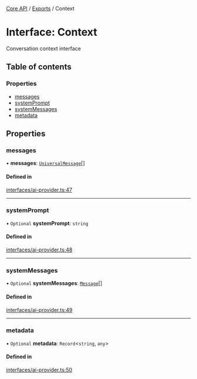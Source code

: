 <!-- 
 ⚠️  AUTO-GENERATED FILE - DO NOT EDIT MANUALLY
 This file is automatically generated by scripts/docs-generator.js
 To make changes, edit the source TypeScript files or update the generator script
-->

[Core API](../../) / [Exports](../modules) / Context

# Interface: Context

Conversation context interface

## Table of contents

### Properties

- [messages](Context#messages)
- [systemPrompt](Context#systemprompt)
- [systemMessages](Context#systemmessages)
- [metadata](Context#metadata)

## Properties

### messages

• **messages**: [`UniversalMessage`](UniversalMessage)[]

#### Defined in

[interfaces/ai-provider.ts:47](https://github.com/woojubb/robota/blob/a39243840a0f22218a66a8ddebc99aed85ae89e7/packages/core/src/interfaces/ai-provider.ts#L47)

___

### systemPrompt

• `Optional` **systemPrompt**: `string`

#### Defined in

[interfaces/ai-provider.ts:48](https://github.com/woojubb/robota/blob/a39243840a0f22218a66a8ddebc99aed85ae89e7/packages/core/src/interfaces/ai-provider.ts#L48)

___

### systemMessages

• `Optional` **systemMessages**: [`Message`](Message)[]

#### Defined in

[interfaces/ai-provider.ts:49](https://github.com/woojubb/robota/blob/a39243840a0f22218a66a8ddebc99aed85ae89e7/packages/core/src/interfaces/ai-provider.ts#L49)

___

### metadata

• `Optional` **metadata**: `Record`\<`string`, `any`\>

#### Defined in

[interfaces/ai-provider.ts:50](https://github.com/woojubb/robota/blob/a39243840a0f22218a66a8ddebc99aed85ae89e7/packages/core/src/interfaces/ai-provider.ts#L50)
